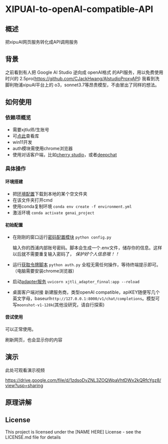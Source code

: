 # XIPUAI-to-openAI-compatible-API

## 概述

把xipuAI网页服务转化成API调用服务

## 背景
之前看到有人把 Google AI Studio 逆向成 openAI格式 的API服务，用以免费使用时兴的 2.5pro(https://github.com/CJackHwang/AIstudioProxyAPI)
我看到洗脚利物浦xipuAI平台上的 o3，sonnet3.7等昂贵模型，不由冒出了同样的想法。


## 如何使用

### 依赖项概览

- 需要xjtlu师/生账号
- 可[点此](libraries)查看库
- win11开发
- auth模块需使用chrome浏览器
- 使用对话客户端，比如[cherry studio](https://github.com/CherryHQ/cherry-studio.git)，或者[deepchat](https://github.com/ThinkInAIXYZ/deepchat.git)

### 具体操作

#### 环境搭建
- 把[环境配置](environment.yml)下载到本地的某个空文件夹
- 在该文件夹打开cmd
- 使用conda复制环境
  `conda env create -f environment.yml`
- 激活环境
  `conda activate genai_project`


#### 初始配置
- 在刚刚的窗口运行[密码配置模块](config.py)
  `python config.py`

  输入你的西浦内部账号密码。脚本会生成一个.env文件，储存你的信息。这样以后就不需要重复输入密码了， _保护好个人信息哦！！_
- 运行[获取令牌脚本](auth.py)
  `python auth.py`
  全程无需任何操作，等待终端提示即可。
  （电脑需要安装chrome浏览器）
- 启动[adapter服务](xjtlu_adapter_final.py)
  `uvicorn xjtli_adapter_finnal:app --reload`
- 桌面客户端对接
  新建服务商，类型openAI compatible，apiKEY随便写几个英文字母，baseurl`http://127.0.0.1:8000/v1/chat/completions`。模型可写`moonshot-v1-128k`(其他没研究，请自行探索)

#### 尝试使用
可以正常使用。

刷新网页，也会显示你的内容

## 演示

此处可观看演示视频

https://drive.google.com/file/d/1zdsoDvZNL3ZOQWpaVhtDWx2kQRfcYgz8/view?usp=sharing

## 原理讲解

## License

This project is licensed under the [NAME HERE] License - see the LICENSE.md file for details
